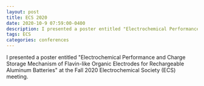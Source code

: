 ```yaml
---
layout: post
title: ECS 2020
date: 2020-10-9 07:59:00-0400
description: I presented a poster entitled "Electrochemical Performance and Charge Storage Mechanism of Flavin-like Organic Electrodes for Rechargeable Aluminum Batteries" at the Fall 2020 Electrochemical Society (ECS) meeting.
tags: ECS
categories: conferences
---
```


I presented a poster entitled "Electrochemical Performance and Charge Storage Mechanism of Flavin-like Organic Electrodes for Rechargeable Aluminum Batteries" at the Fall 2020 Electrochemical Society (ECS) meeting.

